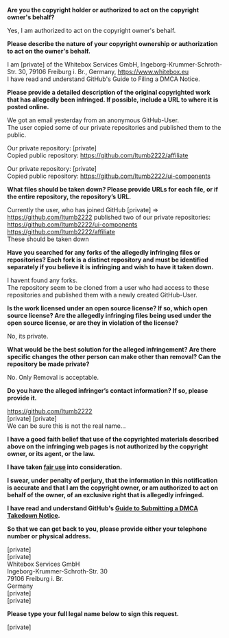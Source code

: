 **Are you the copyright holder or authorized to act on the copyright owner's behalf?**

Yes, I am authorized to act on the copyright owner's behalf.

**Please describe the nature of your copyright ownership or authorization to act on the owner's behalf.**

I am [private] of the Whitebox Services GmbH, Ingeborg-Krummer-Schroth-Str. 30, 79106 Freiburg i. Br., Germany, https://www.whitebox.eu  
I have read and understand GitHub's Guide to Filing a DMCA Notice.

**Please provide a detailed description of the original copyrighted work that has allegedly been infringed. If possible, include a URL to where it is posted online.**

We got an email yesterday from an anonymous GitHub-User.  
The user copied some of our private repositories and published them to the public.

Our private repository: [private]  
Copied public repository: https://github.com/ltumb2222/affiliate

Our private repository: [private]  
Copied public repository: https://github.com/ltumb2222/ui-components

**What files should be taken down? Please provide URLs for each file, or if the entire repository, the repository’s URL.**

Currently the user, who has joined GitHub [private] => https://github.com/ltumb2222 published two of our private repositories:  
https://github.com/ltumb2222/ui-components  
https://github.com/ltumb2222/affiliate  
These should be taken down

**Have you searched for any forks of the allegedly infringing files or repositories? Each fork is a distinct repository and must be identified separately if you believe it is infringing and wish to have it taken down.**

I havent found any forks.  
The repository seem to be cloned from a user who had access to these repositories and published them with a newly created GitHub-User.

**Is the work licensed under an open source license? If so, which open source license? Are the allegedly infringing files being used under the open source license, or are they in violation of the license?**

No, its private.

**What would be the best solution for the alleged infringement? Are there specific changes the other person can make other than removal? Can the repository be made private?**

No. Only Removal is acceptable.

**Do you have the alleged infringer’s contact information? If so, please provide it.**

https://github.com/ltumb2222  
[private] [private]  
We can be sure this is not the real name…

**I have a good faith belief that use of the copyrighted materials described above on the infringing web pages is not authorized by the copyright owner, or its agent, or the law.**

**I have taken <a href="https://www.lumendatabase.org/topics/22">fair use</a> into consideration.**

**I swear, under penalty of perjury, that the information in this notification is accurate and that I am the copyright owner, or am authorized to act on behalf of the owner, of an exclusive right that is allegedly infringed.**

**I have read and understand GitHub's <a href="https://docs.github.com/articles/guide-to-submitting-a-dmca-takedown-notice/">Guide to Submitting a DMCA Takedown Notice</a>.**

**So that we can get back to you, please provide either your telephone number or physical address.**

[private]  
[private]  
Whitebox Services GmbH  
Ingeborg-Krummer-Schroth-Str. 30  
79106 Freiburg i. Br.  
Germany  
[private]  
[private]  

**Please type your full legal name below to sign this request.**

[private]
